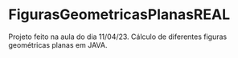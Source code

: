 # FigurasGeometricasPlanasREAL
Projeto feito na aula do dia 11/04/23. Cálculo de diferentes figuras geométricas planas em JAVA.
